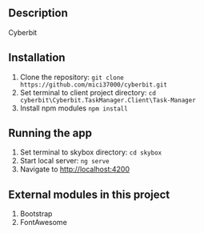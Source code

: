 ## Description

Cyberbit

## Installation

1. Clone the repository: ```git clone https://github.com/mici37000/cyberbit.git```
2. Set terminal to client project directory: ```cd cyberbit\Cyberbit.TaskManager.Client\Task-Manager```
3. Install npm modules ```npm install```

## Running the app

1. Set terminal to skybox directory: ```cd skybox```
2. Start local server: ```ng serve```
3. Navigate to <http://localhost:4200>

## External modules in this project
1. Bootstrap
2. FontAwesome
